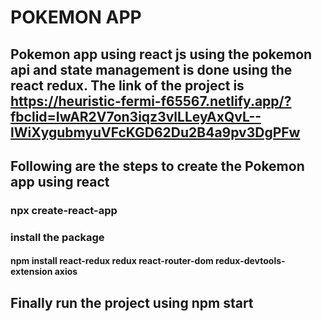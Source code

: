 # POKEMON APP
## Pokemon app using react js using the pokemon api and state management is done using the react redux. The link of the project is https://heuristic-fermi-f65567.netlify.app/?fbclid=IwAR2V7on3iqz3vlLLeyAxQvL--lWiXygubmyuVFcKGD62Du2B4a9pv3DgPFw
## Following are the steps to create the Pokemon app using react
### npx create-react-app
### install the package 
#### npm install react-redux redux react-router-dom redux-devtools-extension axios
    
## Finally run the project using npm start



